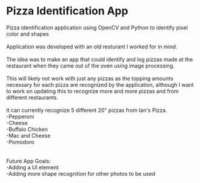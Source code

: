 
# Pizza Identification App

Pizza identification application using OpenCV and Python to identify pixel color and shapes
<br><br>
Application was developed with an old resturant I worked for in mind.<br><br>
The idea was to make an app that could identify and log pizzas made at the restaurant when they came out of the oven using image processing.<Br><BR>
This will likely not work with just any pizzas as the topping amounts necessary for each pizza are recognized by the application, although I want to work on updating this to recognize more and more pizzas and from different restaurants.<BR><BR>
It can currently recognize 5 different 20" pizzas from Ian's Pizza.<br>
-Pepperoni<br>
-Cheese<br>
-Buffalo Chicken<br>
-Mac and Cheese <br>
-Pomodoro <br><br><br>
Future App Goals:<br>
-Adding a UI element<br>
-Adding more shape recognition for other photos to be used<br>
